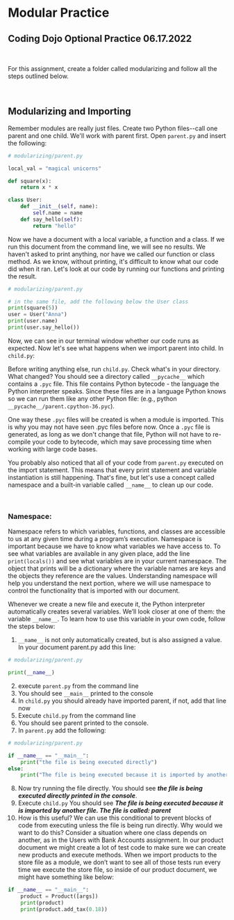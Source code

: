 # Modular Practice

## Coding Dojo Optional Practice 06.17.2022

<br/>

For this assignment, create a folder called modularizing and follow all the steps outlined below.

<br/>

## Modularizing and Importing


Remember modules are really just files. Create two Python files--call one parent and one child. We'll work with parent first. Open ```parent.py``` and insert the following:

```py
# modularizing/parent.py

local_val = "magical unicorns"

def square(x):
    return x * x

class User:
    def __init__(self, name):
        self.name = name
    def say_hello(self):
        return "hello"

```

Now we have a document with a local variable, a function and a class. If we run this document from the command line, we will see no results. We haven't asked to print anything, nor have we called our function or class method. As we know, without printing, it's difficult to know what our code did when it ran. Let's look at our code by running our functions and printing the result.

```py
# modularizing/parent.py

# in the same file, add the following below the User class
print(square(5))
user = User("Anna")
print(user.name)
print(user.say_hello())
```

Now, we can see in our terminal window whether our code runs as expected. Now let's see what happens when we import parent into child. In ```child.py```:

Before writing anything else, run ```child.py```. Check what's in your directory. What changed? You should see a directory called ```__pycache__``` which contains a ```.pyc``` file. This file contains Python bytecode - the language the Python interpreter speaks. Since these files are in a language Python knows so we can run them like any other Python file: (e.g., python ```__pycache__/parent.cpython-36.pyc```).

One way these ```.pyc``` files will be created is when a module is imported. This is why you may not have seen .pyc files before now. Once a ```.pyc``` file is generated, as long as we don't change that file, Python will not have to re-compile your code to bytecode, which may save processing time when working with large code bases.

You probably also noticed that all of your code from ```parent.py``` executed on the import statement. This means that every print statement and variable instantiation is still happening. That's fine, but let's use a concept called namespace and a built-in variable called ```__name__``` to clean up our code.

<br/>

### **Namespace:**

Namespace refers to which variables, functions, and classes are accessible to us at any given time during a program’s execution. Namespace is important because we have to know what variables we have access to. To see what variables are available in any given place, add the line ```print(locals())``` and see what variables are in your current namespace. The object that prints will be a dictionary where the variable names are keys and the objects they reference are the values. Understanding namespace will help you understand the next portion, where we will use namespace to control the functionality that is imported with our document.

Whenever we create a new file and execute it, the Python interpreter automatically creates several variables. We’ll look closer at one of them: the variable ```__name__```. To learn how to use this variable in your own code, follow the steps below:

1. ```__name__``` is not only automatically created, but is also assigned a value. In your document parent.py add this line:

```py
# modularizing/parent.py

print(__name__)
```

2. execute ```parent.py``` from the command line
3. You should see ```__main__``` printed to the console
4. In ```child.py``` you should already have imported parent, if not, add that line now
5. Execute ``child.py`` from the command line
6. You should see parent printed to the console.
7. In ```parent.py``` add the following:

```py
# modularizing/parent.py

if __name__ == "__main__":
    print("the file is being executed directly")
else:
    print("The file is being executed because it is imported by another file. The file is called: ", __name__)
```


8. Now try running the file directly. You should see ***the file is being executed directly printed in the console***.
9. Execute ```child.py``` You should see ***The file is being executed because it is imported by another file. The file is called: parent***
10. How is this useful? We can use this conditional to prevent blocks of code from executing unless the file is being run directly. Why would we want to do this? Consider a situation where one class depends on another, as in the Users with Bank Accounts assignment. In our product document we might create a lot of test code to make sure we can create new products and execute methods. When we import products to the store file as a module, we don’t want to see all of those tests run every time we execute the store file, so inside of our product document, we might have something like below:

```py
if __name__ == "__main__":
    product = Product([args])
    print(product)
    print(product.add_tax(0.18))
```